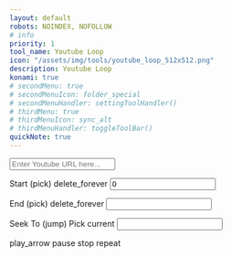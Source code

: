 ```yaml
---
layout: default
robots: NOINDEX, NOFOLLOW
# info
priority: 1
tool_name: Youtube Loop
icon: "/assets/img/tools/youtube_loop_512x512.png"
description: Youtube Loop
konami: true
# secondMenu: true
# secondMenuIcon: folder_special
# secondMenuHandler: settingToolHandler()
# thirdMenu: true
# thirdMenuIcon: sync_alt
# thirdMenuHandler: toggleToolBar()
quickNote: true
---
```

<!-- https://developers.google.com/youtube/iframe_api_reference#Loading_a_Video_Player -->
<!-- https://developers.google.com/youtube/player_parameters#Parameters -->
<div class="w3-padding-24"></div>

<label>
  <input type="text" class="DHInput" placeholder="Enter Youtube URL here..." id="urlInput" onchange="onChangeUrlInput()">
</label>

<div class="w3-cell-row">
  <div class="w3-container w3-cell w3-mobile">
    <div id="ytplayer"></div>
  </div>
  <div class="w3-container w3-cell w3-mobile">
    <div class="w3-container">
      <p>
      <label class="w3-btn w3-border" onclick="pickStart()">Start (pick)</label>
      <span class="material-icons w3-button" onclick="clearToBegin()">delete_forever</span>
      <input class="w3-input" type="number" id="inputStart" value="0"></p>
      <p>
      <label class="w3-btn w3-border" onclick="pickEnd()">End (pick)</label>
      <span class="material-icons w3-button" onclick="clearToEnd()">delete_forever</span>
      <input class="w3-input" type="number" id="inputEnd"></p>
      <p>
      <label onclick="seekTo()" class="w3-btn w3-border">Seek To (jump)</label>
      <label onclick="pickCurrent()" class="w3-btn w3-border">Pick current</label>
      <input class="w3-input" type="number" id="inputSeekTo"></p>
      <p>
      <span class="material-icons w3-button" onclick="playVideo()">play_arrow</span>
      <span class="material-icons w3-button" onclick="pauseVideo()">pause</span>
      <span class="material-icons w3-button" onclick="stopVideo()">stop</span>
      <span class="material-icons w3-button" onclick="seekToStart()">repeat</span></p>
    </div>
  </div>
</div>
<script src="/tools/youtubeloop/youtubeloop.js"></script>